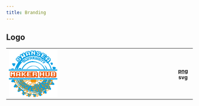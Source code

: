 ```yaml
---
title: Branding
---
```


## Logo

<table>
  <tr>
    <th align="left"><img src="/media/logo.png" width="30%"/></th>
    <th><a href="https://github.com/pe5er/swanseamakerhub.co.uk/blob/master/media/logo.png">png</a> <a>svg</a></th>
  </tr>
</table>

